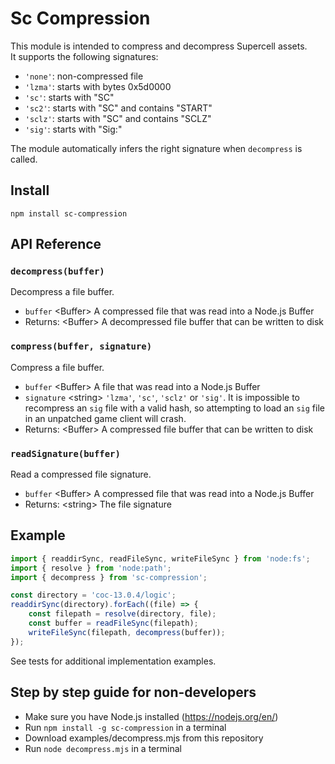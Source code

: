 # Sc Compression
This module is intended to compress and decompress Supercell assets.  
It supports the following signatures:
  - `'none'`: non-compressed file
  - `'lzma'`: starts with bytes 0x5d0000
  - `'sc'`: starts with "SC"
  - `'sc2'`: starts with "SC" and contains "START"
  - `'sclz'`: starts with "SC" and contains "SCLZ"
  - `'sig'`: starts with "Sig:"

The module automatically infers the right signature when `decompress` is called.
## Install
`npm install sc-compression`
## API Reference
### `decompress(buffer)`
Decompress a file buffer.
- `buffer` <Buffer\> A compressed file that was read into a Node.js Buffer
- Returns: <Buffer\> A decompressed file buffer that can be written to disk

### `compress(buffer, signature)`
Compress a file buffer.
- `buffer` <Buffer\> A file that was read into a Node.js Buffer
- `signature` <string\> `'lzma'`, `'sc'`, `'sclz'` or `'sig'`. It is impossible to recompress an `sig` file with a valid hash, so attempting to load an `sig` file in an unpatched game client will crash.
- Returns: <Buffer\> A compressed file buffer that can be written to disk

### `readSignature(buffer)`
Read a compressed file signature.
- `buffer` <Buffer\> A compressed file that was read into a Node.js Buffer
- Returns: <string\> The file signature

## Example
```js
import { readdirSync, readFileSync, writeFileSync } from 'node:fs';
import { resolve } from 'node:path';
import { decompress } from 'sc-compression';

const directory = 'coc-13.0.4/logic';
readdirSync(directory).forEach((file) => {
    const filepath = resolve(directory, file);
    const buffer = readFileSync(filepath);
    writeFileSync(filepath, decompress(buffer));
});
```
See tests for additional implementation examples.

## Step by step guide for non-developers
  - Make sure you have Node.js installed (https://nodejs.org/en/)
  - Run ``npm install -g sc-compression`` in a terminal
  - Download examples/decompress.mjs from this repository
  - Run ``node decompress.mjs`` in a terminal
  
